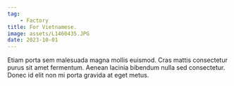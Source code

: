 ```yaml
---
tag: 
    - Factory
title: For Vietnamese.
image: assets/L1460435.JPG
date: 2023-10-01
---
```


Etiam porta sem malesuada magna mollis euismod. Cras mattis consectetur purus sit amet fermentum. Aenean lacinia bibendum nulla sed consectetur. Donec id elit non mi porta gravida at eget metus.
